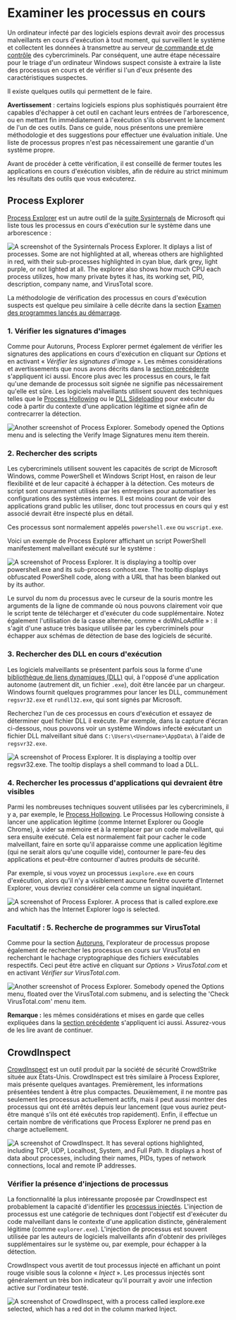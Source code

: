 # Examiner les processus en cours

Un ordinateur infecté par des logiciels espions devrait avoir des processus malveillants en cours d'exécution à tout moment, qui surveillent le système et collectent les données à transmettre au serveur [de commande et de contrôle](https://securitywithoutborders.org/resources/digital-security-glossary.html#cnc) des cybercriminels. Par conséquent, une autre étape nécessaire pour le triage d'un ordinateur Windows suspect consiste à extraire la liste des processus en cours et de vérifier si l'un d'eux présente des caractéristiques suspectes.

Il existe quelques outils qui permettent de le faire.

**Avertissement** : certains logiciels espions plus sophistiqués pourraient être capables d'échapper à cet outil en cachant leurs entrées de l'arborescence, ou en mettant fin immédiatement à l'exécution s'ils observent le lancement de l'un de ces outils. Dans ce guide, nous présentons une première méthodologie et des suggestions pour effectuer une évaluation initiale. Une liste de processus propres n'est pas nécessairement une garantie d'un système propre.

Avant de procéder à cette vérification, il est conseillé de fermer toutes les applications en cours d'exécution visibles, afin de réduire au strict minimum les résultats des outils que vous exécuterez.

## Process Explorer

[Process Explorer](https://technet.microsoft.com/en-us/sysinternals/processexplorer.aspx) est un autre outil de la [suite Sysinternals](https://docs.microsoft.com/en-us/sysinternals/downloads/sysinternals-suite) de Microsoft qui liste tous les processus en cours d'exécution sur le système dans une arborescence :

![A screenshot of the Sysinternals Process Explorer. It diplays a list of processes. Some are not highlighted at all, whereas others are highlighted in red, with their sub-processes highlighted in cyan blue, dark grey, light purple, or not lighted at all. The explorer also shows how much CPU each process utilizes, how many private bytes it has, its working set, PID, description, company name, and VirusTotal score.](../.gitbook/assets/procexp.png)

La méthodologie de vérification des processus en cours d'exécution suspects est quelque peu similaire à celle décrite dans la section [Examen des programmes lancés au démarrage](https://pellaeon.gitbook.io/mobile-forensics/windows/autoruns).

### 1. Vérifier les signatures d'images

Comme pour Autoruns, Process Explorer permet également de vérifier les signatures des applications en cours d'exécution en cliquant sur *Options* et en activant « *Vérifier les signatures d'image* ». Les mêmes considérations et avertissements que nous avons décrits dans la [section précédente](https://pellaeon.gitbook.io/mobile-forensics/windows/autoruns) s'appliquent ici aussi. Encore plus avec les processus en cours, le fait qu'une demande de processus soit signée ne signifie pas nécessairement qu'elle est sûre. Les logiciels malveillants utilisent souvent des techniques telles que le [Process Hollowing](https://attack.mitre.org/techniques/T1093/) ou le [DLL Sideloading](https://attack.mitre.org/techniques/T1073/) pour exécuter du code à partir du contexte d'une application légitime et signée afin de contrecarrer la détection.

![Another screenshot of Process Explorer. Somebody opened the Options menu and is selecting the Verify Image Signatures menu item therein.](../.gitbook/assets/procexp2.png)

### 2. Rechercher des scripts

Les cybercriminels utilisent souvent les capacités de script de Microsoft Windows, comme PowerShell et Windows Script Host, en raison de leur flexibilité et de leur capacité à échapper à la détection. Ces moteurs de script sont couramment utilisés par les entreprises pour automatiser les configurations des systèmes internes. Il est moins courant de voir des applications grand public les utiliser, donc tout processus en cours qui y est associé devrait être inspecté plus en détail.

Ces processus sont normalement appelés `powershell.exe` ou `wscript.exe`.

Voici un exemple de Process Explorer affichant un script PowerShell manifestement malveillant exécuté sur le système :

![A screenshot of Process Explorer. It is displaying a tooltip over powershell.exe and its sub-process conhost.exe. The tooltip displays obfuscated PowerShell code, along with a URL that has been blanked out by its author.](../.gitbook/assets/procexp_powershell.png)

Le survol du nom du processus avec le curseur de la souris montre les arguments de la ligne de commande où nous pouvons clairement voir que le script tente de télécharger et d'exécuter du code supplémentaire. Notez également l'utilisation de la casse alternée, comme « doWnLoAdfile » : il s'agit d'une astuce très basique utilisée par les cybercriminels pour échapper aux schémas de détection de base des logiciels de sécurité.

### 3. Rechercher des DLL en cours d'exécution

Les logiciels malveillants se présentent parfois sous la forme d'une [bibliothèque de liens dynamiques (DLL)](https://support.microsoft.com/en-us/help/815065/what-is-a-dll) qui, à l'opposé d'une application autonome (autrement dit, un fichier `.exe`), doit être lancée par un chargeur. Windows fournit quelques programmes pour lancer les DLL, communément `regsvr32.exe` et `rundll32.exe`, qui sont signés par Microsoft.

Recherchez l'un de ces processus en cours d'exécution et essayez de déterminer quel fichier DLL il exécute. Par exemple, dans la capture d'écran ci-dessous, nous pouvons voir un système Windows infecté exécutant un fichier DLL malveillant situé dans `C:\Users\<Username>\AppData\` à l'aide de `regsvr32.exe`.

![A screenshot of Process Explorer. It is displaying a tooltip over regsvr32.exe. The tooltip displays a shell command to load a DLL.](../.gitbook/assets/procexp_regsvr.png)

### 4. Rechercher les processus d'applications qui devraient être visibles

Parmi les nombreuses techniques souvent utilisées par les cybercriminels, il y a, par exemple, le [Process Hollowing](https://attack.mitre.org/techniques/T1093/). Le Processus Hollowing consiste à lancer une application légitime (comme Internet Explorer ou Google Chrome), à vider sa mémoire et à la remplacer par un code malveillant, qui sera ensuite exécuté. Cela est normalement fait pour cacher le code malveillant, faire en sorte qu'il apparaisse comme une application légitime (qui ne serait alors qu'une coquille vide), contourner le pare-feu des applications et peut-être contourner d'autres produits de sécurité.

Par exemple, si vous voyez un processus `iexplore.exe` en cours d'exécution, alors qu'il n'y a visiblement aucune fenêtre ouverte d'Internet Explorer, vous devriez considérer cela comme un signal inquiétant.

![A screenshot of Process Explorer. A process that is called explore.exe and which has the Internet Explorer logo is selected.](../.gitbook/assets/procexp_iexplore.png)


### Facultatif : 5. Recherche de programmes sur VirusTotal

Comme pour la section [Autoruns](https://pellaeon.gitbook.io/mobile-forensics/windows/autoruns), l'explorateur de processus propose également de rechercher les processus en cours sur VirusTotal en recherchant le hachage cryptographique des fichiers exécutables respectifs. Ceci peut être activé en cliquant sur *Options \> VirusTotal.com* et en activant *Vérifier sur VirusTotal.com*.

![Another screenshot of Process Explorer. Somebody opened the Options menu, floated over the VirusTotal.com submenu, and is selecting the 'Check VirusTotal.com' menu item.](../.gitbook/assets/procexp3.png)

**Remarque :** les mêmes considérations et mises en garde que celles expliquées dans la [section précédente](https://pellaeon.gitbook.io/mobile-forensics/windows/autoruns) s'appliquent ici aussi. Assurez-vous de les lire avant de continuer.

## CrowdInspect

[CrowdInspect](https://www.crowdstrike.com/resources/community-tools/crowdinspect-tool/) est un outil produit par la société de sécurité CrowdStrike située aux États-Unis. CrowdInspect est très similaire à Process Explorer, mais présente quelques avantages. Premièrement, les informations présentées tendent à être plus compactes. Deuxièmement, il ne montre pas seulement les processus actuellement actifs, mais il peut aussi montrer des processus qui ont été arrêtés depuis leur lancement (que vous auriez peut-être manqué s'ils ont été exécutés trop rapidement). Enfin, il effectue un certain nombre de vérifications que Process Explorer ne prend pas en charge actuellement.

![A screenshot of CrowdInspect. It has several options highlighted, including TCP, UDP, Localhost, System, and Full Path. It displays a host of data about processes, including their names, PIDs, types of network connections, local and remote IP addresses.](../.gitbook/assets/crowdinspect.png)

### Vérifier la présence d'injections de processus

La fonctionnalité la plus intéressante proposée par CrowdInspect est probablement la capacité d'identifier les [processus injectés](https://attack.mitre.org/techniques/T1055/). L'injection de processus est une catégorie de techniques dont l'objectif est d'exécuter du code malveillant dans le contexte d'une application distincte, généralement légitime (comme `explorer.exe`). L'injection de processus est souvent utilisée par les auteurs de logiciels malveillants afin d'obtenir des privilèges supplémentaires sur le système ou, par exemple, pour échapper à la détection.

CrowdInspect vous avertit de tout processus injecté en affichant un point rouge visible sous la colonne « *Inject* ». Les processus injectés sont généralement un très bon indicateur qu'il pourrait y avoir une infection active sur l'ordinateur testé.

![A screenshot of CrowdInspect, with a process called iexplore.exe selected, which has a red dot in the column marked Inject.](../.gitbook/assets/crowdinspect_injection.png)